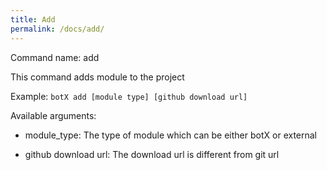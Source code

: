 ```yaml
---
title: Add
permalink: /docs/add/
---
```


Command name: add

This command adds module to the project

Example: `botX add [module type] [github download url]`

Available arguments: 

* module_type: The type of module which can be either botX or external

* github download url: The download url is different from git url


